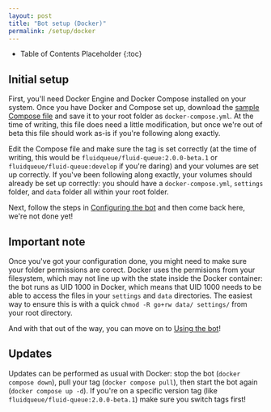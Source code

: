 ```yaml
---
layout: post
title: "Bot setup (Docker)"
permalink: /setup/docker
---
```


* Table of Contents Placeholder
{:toc}

## Initial setup

First, you'll need Docker Engine and Docker Compose installed on your system. Once you have Docker and Compose set up, download the [sample Compose file](https://raw.githubusercontent.com/fluid-queue/fluid-queue/main/docker-compose.sample.yml) and save it to your root folder as `docker-compose.yml`. At the time of writing, this file does need a little modification, but once we're out of beta this file should work as-is if you're following along exactly.

Edit the Compose file and make sure the tag is set correctly (at the time of writing, this would be `fluidqueue/fluid-queue:2.0.0-beta.1` or `fluidqueue/fluid-queue:develop` if you're daring) and your volumes are set up correctly. If you've been following along exactly, your volumes should already be set up correctly: you should have a `docker-compose.yml`, `settings` folder, and `data` folder all within your root folder.

Next, follow the steps in [Configuring the bot](/configuring) and then come back here, we're not done yet!

## Important note

Once you've got your configuration done, you might need to make sure your folder permissions are corect. Docker uses the permisions from your filesystem, which may not line up with the state inside the Docker container: the bot runs as UID 1000 in Docker, which means that UID 1000 needs to be able to access the files in your `settings` and `data` directories. The easiest way to ensure this is with a quick `chmod -R go+rw data/ settings/` from your root directory.

And with that out of the way, you can move on to [Using the bot](/using)!

## Updates

Updates can be performed as usual with Docker: stop the bot (`docker compose down`), pull your tag (`docker compose pull`), then start the bot again (`docker compose up -d`). If you're on a specific version tag (like `fluidqueue/fluid-queue:2.0.0-beta.1`) make sure you switch tags first!